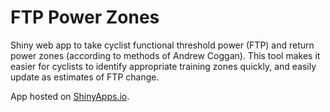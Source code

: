 # FTP Power Zones

Shiny web app to take cyclist functional threshold power (FTP) and return power zones (according to methods of Andrew Coggan). This tool makes it easier for cyclists to identify appropriate training zones quickly, and easily update as estimates of FTP change.

App hosted on [ShinyApps.io](https://griffindatasci.shinyapps.io/ftp_power_zones/).
